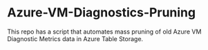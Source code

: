 # Azure-VM-Diagnostics-Pruning
This repo has a script that automates mass pruning of old Azure VM Diagnostic Metrics data in Azure Table Storage. 
